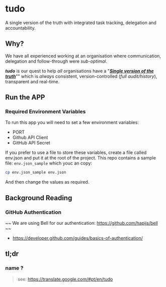 # tudo

A single version of the truth with integrated task tracking, delegation and accountability.

## Why?

We have all experienced working at an organisation where communication,
delegation and follow-through were *sub-optimal*.

***tudo*** is our quest to help *all* organisations have a
"[***Single version of the truth***](https://en.wikipedia.org/wiki/Single_version_of_the_truth)""
which is *always* consistent, version-controlled (*full audit/history*),
transparent and real-time.

## Run the APP

### Required Environment Variables

To run this app you will need to set a few environment variables:
+ PORT
+ Github API Client
+ GitHub API Secret

If you prefer to use a file to store these variables,
create a file called env.json and put it at the root of the project.
This repo contains a sample file: `env.json_sample` which youc an copy:
```sh
cp env.json_sample env.json
```
And then change the values as required.

## Background Reading

### GitHub Authentication

~~ We are using Bell for our authentication: https://github.com/hapijs/bell ~~
+ https://developer.github.com/guides/basics-of-authentication/


## tl;dr

### name ?

> see: https://translate.google.com/#pt/en/tudo
